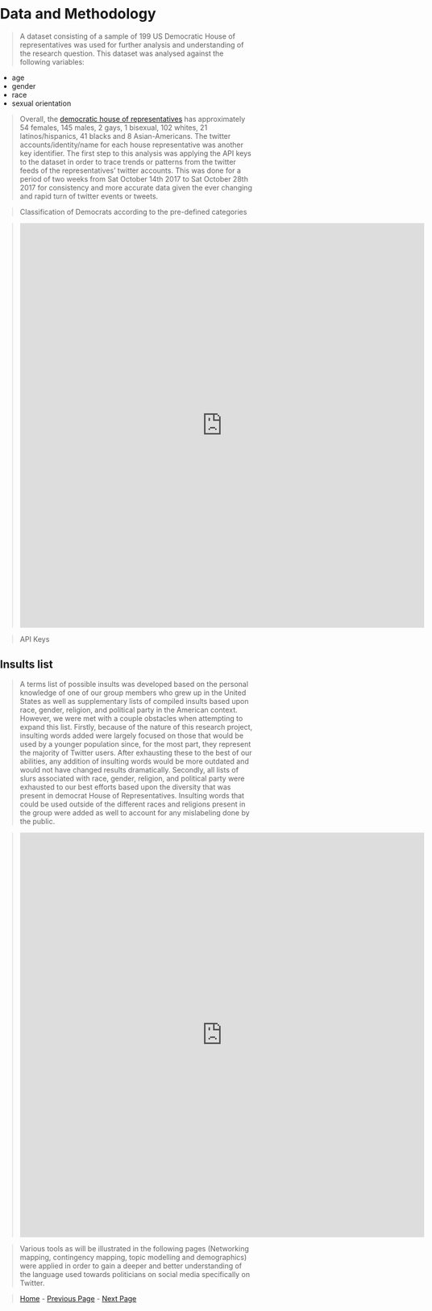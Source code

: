 <title>Example</title> <style> body { margin:0; padding:0; background-image:url("/china-environment/assets/images/Twitter.jpg"); background-repeat: no-repeat; webkit-background-size: cover; moz-background-size: cover; o-background-size: cover; background-size: cover; } </style>

# Data and Methodology

> A dataset consisting of a sample of 199 US Democratic House of representatives was used for further analysis and understanding of the research question. 
This dataset was analysed against the following variables: 
- age
- gender
- race 
- sexual orientation

> Overall, the [democratic house of representatives](http://www.dems.gov/members/) has approximately 54 females, 145 males, 2 gays, 1 bisexual, 102 whites, 21 latinos/hispanics, 41 blacks and 8 Asian-Americans. The twitter accounts/identity/name for each house representative was another key identifier. The first step to this analysis was applying the API keys to the dataset in order to trace trends or patterns from the twitter feeds of the representatives’ twitter accounts. This was done for a period of two weeks from Sat October 14th 2017 to Sat October 28th 2017 for consistency and more accurate data given the ever changing and rapid turn of twitter events or tweets.

> Classification of Democrats according to the pre-defined categories 

> <iframe src="https://docs.google.com/spreadsheets/d/1niYLImXUN2xhUhiGubLfHV2Hhvq_nGNYc9SlBiwQBCk/edit#gid=0" frameborder="0" style="overflow:hidden;border:1px solid #DDDDDD;" width="800" height="800" allowfullscreen></iframe>


> API Keys 

## Insults list
> A terms list of possible insults was developed based on the personal knowledge of one of our group members who grew up in the United States as well as supplementary lists of compiled insults based upon race, gender, religion, and political party in the American context. However, we were met with a couple obstacles when attempting to expand this list. Firstly, because of the nature of this research project, insulting words added were largely focused on those that would be used by a younger population since, for the most part, they represent the majority of Twitter users. After exhausting these to the best of our abilities, any addition of insulting words would be more outdated and would not have changed results dramatically. Secondly, all lists of slurs associated with race, gender, religion, and political party were exhausted to our best efforts based upon the diversity that was present in democrat House of Representatives. Insulting words that could be used outside of the different races and religions present in the group were added as well to account for any mislabeling done by the public.


> <iframe src="https://docs.google.com/spreadsheets/d/1L6vhC8J_E9BJGV0hDTx1g1-h87_JIbEQLSCSu5KmOFw/edit#gid=0" frameborder="0" style="overflow:hidden;border:1px solid #DDDDDD;" width="800" height="800" allowfullscreen></iframe>

> Various tools as will be illustrated in the following pages (Networking mapping, contingency mapping, topic modelling and demographics) were applied in order to gain a deeper and better understanding of the language used towards politicians on social media specifically on Twitter.

> [Home](index.md) - [Previous Page](page1.md) - [Next Page](page3.md)
